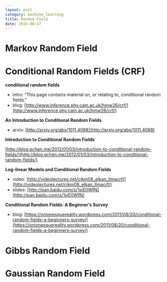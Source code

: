```yaml
---
layout: post
category: machine_learning
title: Random Field
date: 2015-08-27
---
```


# Markov Random Field

# Conditional Random Fields (CRF)

**conditional random fields**

- intro: "This page contains material on, or relating to, conditional random fields."
- blog: [http://www.inference.phy.cam.ac.uk/hmw26/crf/](http://www.inference.phy.cam.ac.uk/hmw26/crf/)

**An Introduction to Conditional Random Fields**

- arxiv: [http://arxiv.org/abs/1011.4088](http://arxiv.org/abs/1011.4088)

**Introduction to Conditional Random Fields**

[http://blog.echen.me/2012/01/03/introduction-to-conditional-random-fields/](http://blog.echen.me/2012/01/03/introduction-to-conditional-random-fields/)

**Log-linear Models and Conditional Random Fields**

- video: [http://videolectures.net/cikm08_elkan_llmacrf/](http://videolectures.net/cikm08_elkan_llmacrf/)
- slides: [http://pan.baidu.com/s/1sjE0WfN](http://pan.baidu.com/s/1sjE0WfN)

**Conditional Random Fields: A Beginner’s Survey**

- blog: [https://onionesquereality.wordpress.com/2011/08/20/conditional-random-fields-a-beginners-survey/](https://onionesquereality.wordpress.com/2011/08/20/conditional-random-fields-a-beginners-survey/)

# Gibbs Random Field

# Gaussian Random Field